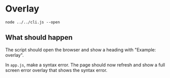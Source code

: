 # Overlay

```shell
node ../../cli.js --open
```

## What should happen

The script should open the browser and show a heading with "Example: overlay".

In `app.js`, make a syntax error. The page should now refresh and show a full
screen error overlay that shows the syntax error.
